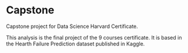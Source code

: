 # Capstone
Capstone project for Data Science Harvard Certificate.

This analysis is the final project of the 9 courses certificate. It is based in the Hearth Failure Prediction dataset published in Kaggle.